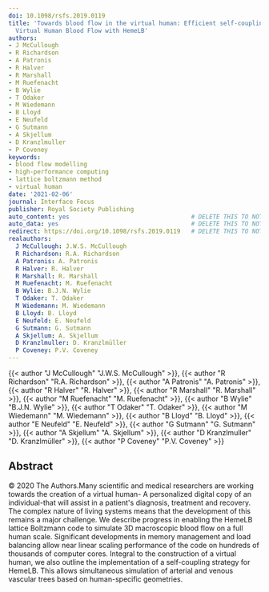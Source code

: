 ```yaml
---
doi: 10.1098/rsfs.2019.0119
title: 'Towards blood flow in the virtual human: Efficient self-coupling of HemeLB:
  Virtual Human Blood Flow with HemeLB'
authors:
- J McCullough
- R Richardson
- A Patronis
- R Halver
- R Marshall
- M Ruefenacht
- B Wylie
- T Odaker
- M Wiedemann
- B Lloyd
- E Neufeld
- G Sutmann
- A Skjellum
- D Kranzlmuller
- P Coveney
keywords:
- blood flow modelling
- high-performance computing
- lattice boltzmann method
- virtual human
date: '2021-02-06'
journal: Interface Focus
publisher: Royal Society Publishing
auto_content: yes                                  # DELETE THIS TO NOT AUTO GENERATE CONTENT
auto_data: yes                                     # DELETE THIS TO NOT AUTO GENERATE METADATA
redirect: https://doi.org/10.1098/rsfs.2019.0119   # DELETE THIS TO NOT REDIRECT
realauthors:
  J McCullough: J.W.S. McCullough
  R Richardson: R.A. Richardson
  A Patronis: A. Patronis
  R Halver: R. Halver
  R Marshall: R. Marshall
  M Ruefenacht: M. Ruefenacht
  B Wylie: B.J.N. Wylie
  T Odaker: T. Odaker
  M Wiedemann: M. Wiedemann
  B Lloyd: B. Lloyd
  E Neufeld: E. Neufeld
  G Sutmann: G. Sutmann
  A Skjellum: A. Skjellum
  D Kranzlmuller: D. Kranzlmüller
  P Coveney: P.V. Coveney
---
```

{{< author "J McCullough" "J.W.S. McCullough" >}}, {{< author "R Richardson" "R.A. Richardson" >}}, {{< author "A Patronis" "A. Patronis" >}}, {{< author "R Halver" "R. Halver" >}}, {{< author "R Marshall" "R. Marshall" >}}, {{< author "M Ruefenacht" "M. Ruefenacht" >}}, {{< author "B Wylie" "B.J.N. Wylie" >}}, {{< author "T Odaker" "T. Odaker" >}}, {{< author "M Wiedemann" "M. Wiedemann" >}}, {{< author "B Lloyd" "B. Lloyd" >}}, {{< author "E Neufeld" "E. Neufeld" >}}, {{< author "G Sutmann" "G. Sutmann" >}}, {{< author "A Skjellum" "A. Skjellum" >}}, {{< author "D Kranzlmuller" "D. Kranzlmüller" >}}, {{< author "P Coveney" "P.V. Coveney" >}}

## Abstract
© 2020 The Authors.Many scientific and medical researchers are working towards the creation of a virtual human- A personalized digital copy of an individual-that will assist in a patient's diagnosis, treatment and recovery. The complex nature of living systems means that the development of this remains a major challenge. We describe progress in enabling the HemeLB lattice Boltzmann code to simulate 3D macroscopic blood flow on a full human scale. Significant developments in memory management and load balancing allow near linear scaling performance of the code on hundreds of thousands of computer cores. Integral to the construction of a virtual human, we also outline the implementation of a self-coupling strategy for HemeLB. This allows simultaneous simulation of arterial and venous vascular trees based on human-specific geometries.
